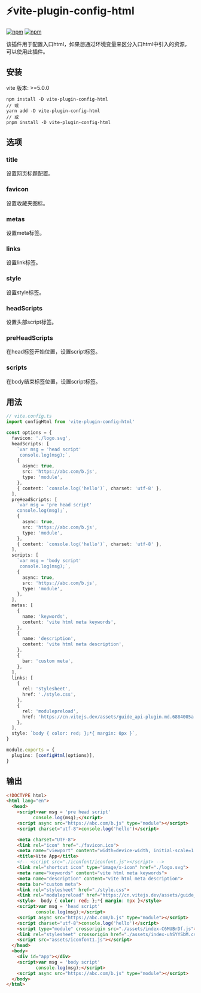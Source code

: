 # ⚡vite-plugin-config-html

[![npm](https://img.shields.io/npm/v/vite-plugin-config-html)](https://www.npmjs.com/package/vite-plugin-config-html) [![npm](https://img.shields.io/npm/dt/vite-plugin-config-html)](https://www.npmjs.com/package/vite-plugin-config-html)

该插件用于配置入口html，如果想通过环境变量来区分入口html中引入的资源，可以使用此插件。

## 安装

vite 版本: >=5.0.0

```shell
npm install -D vite-plugin-config-html
// 或
yarn add -D vite-plugin-config-html
// 或
pnpm install -D vite-plugin-config-html
```

## 选项

### title

设置网页标题配置。

### favicon

设置收藏夹图标。

### metas

设置meta标签。

### links

设置link标签。

### style

设置style标签。

### headScripts

设置头部script标签。

### preHeadScripts

在head标签开始位置，设置script标签。

### scripts

在body结束标签位置，设置script标签。

## 用法

```ts
// vite.config.ts
import configHtml from 'vite-plugin-config-html'

const options = {
  favicon: './logo.svg',
  headScripts: [
    `var msg = 'head script'
     console.log(msg);`,
    {
      async: true,
      src: 'https://abc.com/b.js',
      type: 'module',
    },
    { content: `console.log('hello')`, charset: 'utf-8' },
  ],
  preHeadScripts: [
    `var msg = 'pre head script'
    console.log(msg);`,
    {
      async: true,
      src: 'https://abc.com/b.js',
      type: 'module',
    },
    { content: `console.log('hello')`, charset: 'utf-8' },
  ],
  scripts: [
    `var msg = 'body script'
     console.log(msg);`,
    {
      async: true,
      src: 'https://abc.com/b.js',
      type: 'module',
    },
  ],
  metas: [
    {
      name: 'keywords',
      content: 'vite html meta keywords',
    },
    {
      name: 'description',
      content: 'vite html meta description',
    },
    {
      bar: 'custom meta',
    },
  ],
  links: [
    {
      rel: 'stylesheet',
      href: './style.css',
    },
    {
      rel: 'modulepreload',
      href: 'https://cn.vitejs.dev/assets/guide_api-plugin.md.6884005a.lean.js',
    },
  ],
  style: `body { color: red; };*{ margin: 0px }`,
}

module.exports = {
  plugins: [configHtml(options)],
}
```

## 输出

```html
<!DOCTYPE html>
<html lang="en">
  <head>
    <script>var msg = 'pre head script'
          console.log(msg);</script>
    <script async src="https://abc.com/b.js" type="module"></script>
    <script charset="utf-8">console.log('hello')</script>

    <meta charset="UTF-8">
    <link rel="icon" href="./favicon.ico">
    <meta name="viewport" content="width=device-width, initial-scale=1.0">
    <title>Vite App</title>
    <!-- <script src="./iconfont/iconfont.js"></script> -->
    <link rel="shortcut icon" type="image/x-icon" href="./logo.svg">
    <meta name="keywords" content="vite html meta keywords">
    <meta name="description" content="vite html meta description">
    <meta bar="custom meta">
    <link rel="stylesheet" href="./style.css">
    <link rel="modulepreload" href="https://cn.vitejs.dev/assets/guide_api-plugin.md.6884005a.lean.js">
    <style>  body { color: red; };*{ margin: 0px }</style>
    <script>var msg = 'head script'
           console.log(msg);</script>
    <script async src="https://abc.com/b.js" type="module"></script>
    <script charset="utf-8">console.log('hello')</script>
    <script type="module" crossorigin src="./assets/index-C6MUBrDf.js"></script>
    <link rel="stylesheet" crossorigin href="./assets/index-uhSYYSbM.css">
    <script src="assets/iconfont1.js"></script>
  </head>
  <body>
    <div id="app"></div>
    <script>var msg = 'body script'
           console.log(msg);</script>
    <script async src="https://abc.com/b.js" type="module"></script>
  </body>
</html>
```
